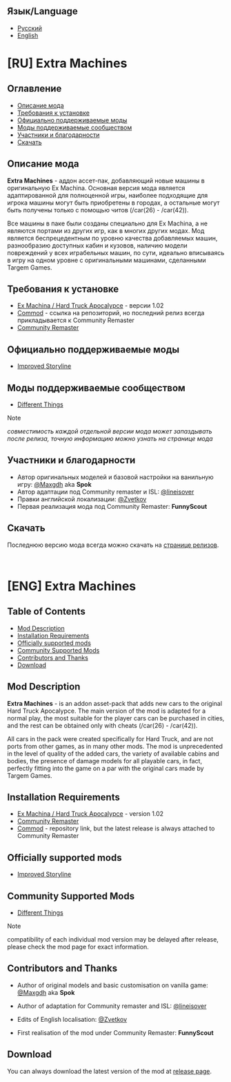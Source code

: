 ## Язык/Language

- [Русский](#ru-extra-machines)
- [English](#eng-extra-machines)

# [RU] Extra Machines

## Оглавление

- [Описание мода](#описание-мода)
- [Требования к установке](#требования-к-установке)
- [Официально поддерживаемые моды](#официально-поддерживаемые-моды)
- [Моды поддерживаемые сообществом](#моды-поддерживаемые-сообществом)
- [Участники и благодарности](#участники-и-благодарности)
- [Скачать](#скачать)

## Описание мода

**Extra Machines** - аддон ассет-пак, добавляющий новые машины в оригинальную Ex Machina. Основная версия мода является адаптированной для полноценной игры, наиболее подходящие для игрока машины могут быть приобретены в городах, а остальные могут быть получены только с помощью читов (/car(26) - /car(42)).

Все машины в паке были созданы специально для Ex Machina, а не являются портами из других игр, как в многих других модах. Мод является беспрецедентным по уровню качества добавляемых машин, разнообразию доступных кабин и кузовов, наличию модели повреждений у всех играбельных машин, по сути, идеально вписываясь в игру на одном уровне с оригинальными машинами, сделанными Targem Games.

## Требования к установке

- [Ex Machina / Hard Truck Apocalypce](https://store.steampowered.com/app/285500) - версии 1.02
- [Commod](https://github.com/Zvetkov/ComMod) - ссылка на репозиторий, но последний релиз всегда прикладывается к Community Remaster
- [Community Remaster](https://github.com/DeusExMachinaTeam/EM-CommunityPatch)

## Официально поддерживаемые моды

- [Improved Storyline](https://github.com/zatinu322/ImprovedStoryline)

## Моды поддерживаемые сообществом

- [Different Things](https://discord.com/channels/522817939616038912/1078839766738546688)

>[!NOTE]
>*совместимость каждой отдельной версии мода может запаздывать после релиза, точную информацию можно узнать на странице мода*

## Участники и благодарности

- Автор оригинальных моделей и базовой настройки на ванильную игру: [@Maxgdh](https://github.com/Maxgdh) aka **Spok**
- Автор адаптации под Community remaster и ISL: [@lineisover](https://github.com/lineisover)
- Правки английской локализации: [@Zvetkov](https://github.com/Zvetkov)
- Первая реализация мода под Community Remaster: **FunnyScout**

## Скачать

Последнюю версию мода всегда можно скачать на [странице релизов](https://github.com/lineisover/ExtraMachinesCP/releases).

</br>

# [ENG] Extra Machines

## Table of Contents

- [Mod Description](#mod-description)
- [Installation Requirements](#installation-requirements)
- [Officially supported mods](#officially-supported-mods)
- [Community Supported Mods](#community-supported-mods)
- [Contributors and Thanks](#contributors-and-thanks)
- [Download](#download)

## Mod Description

**Extra Machines** - is an addon asset-pack that adds new cars to the original Hard Truck Apocalypce. The main version of the mod is adapted for a normal play, the most suitable for the player cars can be purchased in cities, and the rest can be obtained only with cheats (/car(26) - /car(42)).

All cars in the pack were created specifically for Hard Truck, and are not ports from other games, as in many other mods. The mod is unprecedented in the level of quality of the added cars, the variety of available cabins and bodies, the presence of damage models for all playable cars, in fact, perfectly fitting into the game on a par with the original cars made by Targem Games.

## Installation Requirements

- [Ex Machina / Hard Truck Apocalypce](https://store.steampowered.com/app/285500) - version 1.02
- [Community Remaster](https://github.com/DeusExMachinaTeam/EM-CommunityPatch)
- [Commod](https://github.com/Zvetkov/ComMod) - repository link, but the latest release is always attached to Community Remaster

## Officially supported mods

- [Improved Storyline](https://github.com/zatinu322/ImprovedStoryline)

## Community Supported Mods

- [Different Things](https://discord.com/channels/522817939616038912/1078839766738546688)

>[!NOTE]
>compatibility of each individual mod version may be delayed after release, please check the mod page for exact information.

## Contributors and Thanks

- Author of original models and basic customisation on vanilla game: [@Maxgdh](https://github.com/Maxgdh) aka **Spok**

- Author of adaptation for Community remaster and ISL: [@lineisover](https://github.com/lineisover)
- Edits of English localisation: [@Zvetkov](https://github.com/Zvetkov)
- First realisation of the mod under Community Remaster: **FunnyScout**

## Download

You can always download the latest version of the mod at [release page](https://github.com/lineisover/ExtraMachinesCP/releases).
